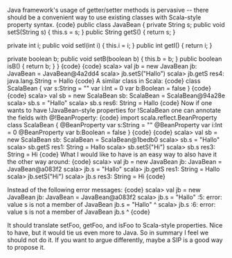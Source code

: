 Java framework's usage of getter/setter methods is pervasive -- there should be a convenient way to use existing classes with Scala-style property syntax.
{code}
public class JavaBean {
  private String s;
  public void setS(String s) { this.s = s; }
  public String getS()       { return s; }
  
  private int i;
  public void setI(int i) { this.i = i; }
  public int getI()       { return i; }
  
  private boolean b;
  public void setB(boolean b) { this.b = b; }
  public boolean isB()        { return b; }
}
{code}
{code}
scala> val jb = new JavaBean
jb: JavaBean = JavaBean@4a2dd4
scala> jb.setS("Hallo")
scala> jb.getS
res4: java.lang.String = Hallo
{code}
A similar class in Scala:
{code}
class ScalaBean {
 var s:String = ""
 var i:Int = 0
 var b:Boolean = false
}
{code}
{code}
scala> val sb = new ScalaBean
sb: ScalaBean = ScalaBean@94a28e
scala> sb.s = "Hallo"
scala> sb.s
res6: String = Hallo
{code}
Now if one wants to have !JavaBean-style properties for !ScalaBean one can annotate the fields with @!BeanProperty:
{code}
import scala.reflect.BeanProperty
class ScalaBean {
 @BeanProperty var s:String = ""
 @BeanProperty var i:Int = 0
 @BeanProperty var b:Boolean = false
}
{code}
{code}
scala> val sb = new ScalaBean
sb: ScalaBean = ScalaBean@1bedb0
scala> sb.s = "Hallo"
scala> sb.getS
res1: String = Hallo
scala> sb.setS("Hi")
scala> sb.s
res3: String = Hi
{code}
What I would like to have is an easy way to also have it the other way around:
{code}
scala> val jb = new JavaBean
jb: JavaBean = JavaBean@a083f2
scala> jb.s = "Hallo"
scala> jb.getS
res1: String = Hallo
scala> jb.setS("Hi")
scala> jb.s
res3: String = Hi
{code}

Instead of the following error messages:
{code}
scala> val jb = new JavaBean
jb: JavaBean = JavaBean@a083f2
scala> jb.s = "Hallo"
<console>:5: error: value s is not a member of JavaBean
       jb.s = "Hallo"
          ^
scala> jb.s
<console>:6: error: value s is not a member of JavaBean
       jb.s
          ^
{code}



It should translate setFoo, getFoo, and isFoo to Scala-style properties.
Nice to have, but it would tie us even more to Java. So in summary I feel we should not do it. If you want to argue differently, maybe a SIP is a good way to propose it.

